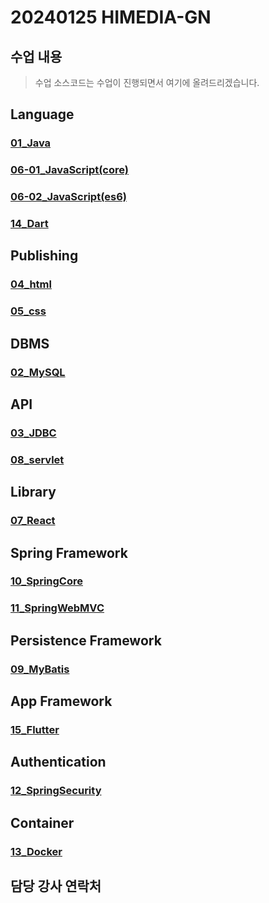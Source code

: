 # 20240125 HIMEDIA-GN 
## 수업 내용
> 수업 소스코드는 수업이 진행되면서 여기에 올려드리겠습니다.

## Language
### [01_Java](https://github.com/20240125-himedia/01_java)
### [06-01_JavaScript(core)](https://github.com/20240125-himedia/06_javascript_core)
### [06-02_JavaScript(es6)](https://github.com/20240125-himedia/06_javascript_es6)
### [14_Dart](https://github.com/20240125-himedia/14_Dart)

## Publishing
### [04_html](https://github.com/20240125-himedia/04_html)
### [05_css](https://github.com/20240125-himedia/05_css)

## DBMS
### [02_MySQL](https://github.com/20240125-himedia/02_MySQL)

## API
### [03_JDBC](https://github.com/20240125-himedia/03_jdbc)
### [08_servlet](https://github.com/20240125-himedia/08_servlet)

## Library
### [07_React](https://github.com/20240125-himedia/07_React)

## Spring Framework
### [10_SpringCore](https://github.com/20240125-himedia/10_SpringCore)
### [11_SpringWebMVC](https://github.com/20240125-himedia/11_SpringWebMVC)

## Persistence Framework
### [09_MyBatis](https://github.com/20240125-himedia/09_MyBatis)

## App Framework
### [15_Flutter](https://github.com/20240125-himedia/15_Flutter)

## Authentication
### [12_SpringSecurity](https://github.com/20240125-himedia/12_SpringSecurity)

## Container
### [13_Docker](https://github.com/20240125-himedia/13_Docker)

## 담당 강사 연락처
```
{
    "name": "남효정",
    "phone": "010-7651-4124",
    "email": "koala.ohgiraffers@gmail.com"
}
```

